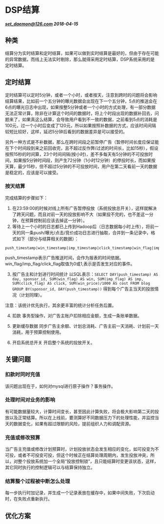 # DSP结算
***set_daemon@126.com 2018-04-15***

## 种类
结算分为实时结算和定时结算，如果可以做到实时结算是最好的，但由于存在可能的异常数据，而线上无法实时剔除，那么就得采用定时结算，DSP系统采用的是定时结算。

## 定时结算
定时结算可以定时5分钟，或者一个小时，或者按天，注意到跨时的问题将会影响结算结果，比如前一个五分钟的曝光数据会出现在下一个五分钟，5点的推送会在6点的曝光日志中出现，如果按整5分钟或者一个小时的方式处理，有一部分数据无法正常计算，除非在计算这个时间的数据时，将上个时段出现的数据补回去，问题来了，如果真这么结算，会导致用户看到不一致的数据，之前看到5点的消耗是100元，过一个小时后变成了120元，所以如果按照补数据的方式，应该时间间隔较短比较好，这样，延迟5分钟后看到的数据差异是可以接受的。

另外一种方式是不补数据，那么在跨时间段之前暂停广告（暂停时间长度应保证能在下个时间段到来之前回收完，且不超过反作弊/过滤的时间长，比如15秒），假设按照15秒的时间算，23个时间间隔(按小时)，差不多每天有5分钟的不可投放时间，如果按5分钟时间段，则产生72分钟（1小时12分钟）的停投时长，而如果按天算，最少15秒，但不超过5分钟的不可投放时间，用户在第二天看前一天的数据是稳定的，应该是可以接受。

### 按天结算
完成结算的步骤如下：
1. 在23:59:00的时候对线上所有广告暂停投放（系统投放总开关），这样就解决了跨天问题，而且对前一天的投放影响不大（如果投不完的，也不差这一分钟，在预算控制前应该去掉这一分钟）。
2. 等待上一个小时的日志都已上传到Hadoop后（日志数据每小时上传），将前一天的同一条push/曝光/点击/竞价成功日志进行抽取，合并到一条记录中，格式如下（部分与结算相关的数据）：
```
push_timestamp|win_timestamp|imp_timestamp|click_timestamp|win_flag|imp_flag|click_flag|bid_price|win_price|ad_id|group_id|plan_id|sponsor_id
```
push_timestamp表示广告推送时间，会作为报表的时间依据。win_flag/imp_flag/click_flag取值为0或1,表示是否发生对应的事件。

3. 按广告主和计划进行时间统计
以SQL表示：`SELECT DAY(push_timestamp) AS day, sponsor_id, SUM(win_flag) AS win, SUM(imp_flag) AS imp, SUM(click_flag) AS click, SUM(win_price)/1000 AS cost FROM blog GROUP BY(sponsor_id, DAY(push_timestamp))`
得到每个广告主当天的投放情况（计划同理）。

注意：该统计优先执行，其余更丰富的统计分析任务后置。

4. 扣款
事务型操作，对广告主账户扣除相应金额，生成一条账单数据。

5. 更新缓存数据
同步广告主余额、计划总消耗、广告主前一天消耗、计划前一天消耗，用于预算控制使用。

6. 开启系统总开关
开启整个系统的投放开关。


## 关键问题

### 扣款时同时充值
该问题出现在于，如何对mysql进行原子操作？事务操作。

### 处理时间对业务的影响
有可能数据量较大，计算时间变长，甚至因此计算失败，将会极大影响第二天的投放以及正常结算。所以在上线前，要测算好不同数据压力下的处理性能，并监控当天的数据变化，如果有超过限额的风险，提前组织人力和调配资源。

### 充值或修改预算
当广告主充值或修改计划预算时，计划投放状态会发生相应的变化，如可投变为不可投，或者不可投变可投，但这个时候正在结算处理周期内，发生投放冲突，所以，对整个投放系统加一个全局“投放控制锁”，且只能结算时变更该状态，这样，其它同时执行的控制逻辑可以与结算保持独立。

### 结算整个过程被中断怎么处理
每一步执行时加记录，并生成一个记录表放在缓存中，如果中间失败，下次启动时，在失败点重新执行。

## 优化方案
